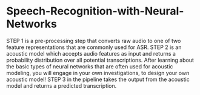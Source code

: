 # Speech-Recognition-with-Neural-Networks

STEP 1 is a pre-processing step that converts raw audio to one of two feature representations that are commonly used for ASR.
STEP 2 is an acoustic model which accepts audio features as input and returns a probability distribution over all potential transcriptions. After learning about the basic types of neural networks that are often used for acoustic modeling, you will engage in your own investigations, to design your own acoustic model!
STEP 3 in the pipeline takes the output from the acoustic model and returns a predicted transcription.
